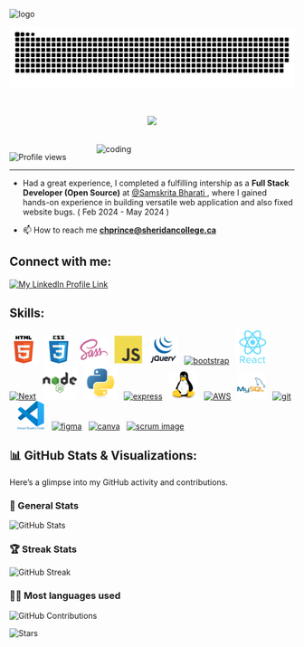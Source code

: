 ![logo](https://media.licdn.com/dms/image/v2/D4E16AQEv9FX_AOBFhQ/profile-displaybackgroundimage-shrink_350_1400/profile-displaybackgroundimage-shrink_350_1400/0/1728026821834?e=1738195200&v=beta&t=5o2MNt9h1blt1nXTFTKauhj7HfJwZA2tgt6taGO8D3M)

![chprince snake gif](https://github.com/chprince11/chprince11/blob/main/snakeGraph.svg)

<br>
<p align="center">
  <img src="https://readme-typing-svg.demolab.com?font=Fira+Code&amp;weight=700&amp;size=35&amp;duration=1500&amp;pause=800&amp;color=1255FF&amp;center=true&amp;vCenter=true&amp;random=false&amp;width=605&amp;lines=Hi, Prince+here!.+;Front-End+%2F+React+Developer.">
</p>
<br>

<img align="right" alt="coding" width="350px" src="https://user-images.githubusercontent.com/55389276/140866485-8fb1c876-9a8f-4d6a-98dc-08c4981eaf70.gif">

![Profile views](https://komarev.com/ghpvc/?username=chprince11&style=for-the-badge) 

---

- Had a great experience, I completed a fulfilling intership as a **Full Stack Developer (Open Source)** at <a href="https://samskritabharati.in/" target="_blank"> @Samskrita Bharati </a>, where I gained hands-on experience in building versatile web application and also fixed website bugs. ( Feb 2024 - May 2024 )
  
- 📫 How to reach me **chprince@sheridancollege.ca**
  
<h2 class="heading-element" dir="auto">Connect with me:</h2>
  
<p align="left">
<a href="http://www.linkedin.com/in/prince011" target="blank"><img align="center" src="https://raw.githubusercontent.com/rahuldkjain/github-profile-readme-generator/master/src/images/icons/Social/linked-in-alt.svg" alt="My LinkedIn Profile Link" height="40" width="50" /></a>
</p>
<div align="left">
  <h2 class="heading-element" dir="auto">Skills:</h2>
  
  <a href="https://www.w3schools.com/html/" target="_blank" rel="noopener noreferrer"><img src="https://raw.githubusercontent.com/devicons/devicon/master/icons/html5/html5-original-wordmark.svg" alt="html5" width="50" height="50"/></a>&nbsp;&nbsp;
  <a href="https://www.w3schools.com/css/" target="_blank" rel="noopener noreferrer"><img src="https://raw.githubusercontent.com/devicons/devicon/master/icons/css3/css3-original-wordmark.svg" alt="css3" width="50" height="50"/></a>&nbsp;&nbsp;
  <a href="https://sass-lang.com/" target="_blank" rel="noopener noreferrer"><img src="https://raw.githubusercontent.com/devicons/devicon/master/icons/sass/sass-original.svg" alt="sass" width="50" height="50"/></a>&nbsp;&nbsp;
  <a href="https://developer.mozilla.org/en-US/docs/Web/JavaScript" target="_blank" rel="noopener noreferrer"><img src="https://raw.githubusercontent.com/devicons/devicon/master/icons/javascript/javascript-original.svg" alt="javascript" width="50" height="50"/></a>&nbsp;&nbsp;
  <a href="https://jquery.com/" target="_blank" rel="noopener noreferrer"><img src="https://raw.githubusercontent.com/devicons/devicon/master/icons/jquery/jquery-original-wordmark.svg" alt="jquery" width="50" height="50"/></a>&nbsp;&nbsp;
  <a href="https://getbootstrap.com/" target="_blank" rel="noopener noreferrer"><img src="https://getbootstrap.com/docs/5.0/assets/brand/bootstrap-logo.svg" alt="bootstrap" width="50" height="50"/></a>&nbsp;&nbsp;
  <a href="https://reactjs.org/" target="_blank" rel="noopener noreferrer"><img src="https://raw.githubusercontent.com/devicons/devicon/master/icons/react/react-original-wordmark.svg" alt="react" width="60" height="60"/></a>&nbsp;&nbsp;
  <a href="https://nextjs.org/" target="_blank" rel="noopener noreferrer"><img src="https://images-cdn.openxcell.com/wp-content/uploads/2024/07/24154156/dango-inner-2.webp" alt="Next" width="60" height="60"/></a>&nbsp;&nbsp;
  <a href="https://nodejs.org/" target="_blank" rel="noopener noreferrer"><img src="https://raw.githubusercontent.com/devicons/devicon/master/icons/nodejs/nodejs-original-wordmark.svg" alt="nodejs" width="60" height="60"/></a>&nbsp;&nbsp;
   <a href="https://www.python.org/" target="_blank" rel="noopener noreferrer"><img src="https://raw.githubusercontent.com/devicons/devicon/master/icons/python/python-original.svg" alt="python" width="60" height="60"/></a>&nbsp;&nbsp;
  <a href="https://expressjs.com/" target="_blank" rel="noopener noreferrer"><img src="https://encrypted-tbn0.gstatic.com/images?q=tbn:ANd9GcTI3nGP9w-Ol7H0GYUnDUdCwqnoLwRzoe_cmA&s" alt="express" width="60" height="60"/></a>&nbsp;&nbsp;
   <a href="https://www.linux.org/" target="_blank" rel="noopener noreferrer"><img src="https://raw.githubusercontent.com/devicons/devicon/master/icons/linux/linux-original.svg" alt="linux" width="50" height="50"/></a>&nbsp;&nbsp;
  <a href="https://aws.amazon.com/ec2/?nc2=h_ql_prod_fs_ec2" target="_blank" rel="noopener noreferrer"><img src="https://www.cascadeo.com/wp-content/uploads/2022/11/KRgw2UkV_400x400.jpg" alt="AWS" width="50" height="50"/></a>&nbsp;&nbsp;
  <a href="https://www.mysql.com/" target="_blank" rel="noopener noreferrer"><img src="https://raw.githubusercontent.com/devicons/devicon/master/icons/mysql/mysql-original-wordmark.svg" alt="mysql" width="50" height="50"/></a>&nbsp;&nbsp;
  <a href="https://git-scm.com/" target="_blank" rel="noopener noreferrer"><img src="https://www.vectorlogo.zone/logos/git-scm/git-scm-icon.svg" alt="git" width="50" height="50"/></a>&nbsp;&nbsp;
  <a href="https://code.visualstudio.com/" target="_blank" rel="noopener noreferrer"><img src="https://raw.githubusercontent.com/devicons/devicon/master/icons/vscode/vscode-original-wordmark.svg" alt="vscode" width="51" height="50"/></a>&nbsp;&nbsp;
  <a href="https://www.figma.com/" target="_blank" rel="noopener noreferrer"><img src="https://www.vectorlogo.zone/logos/figma/figma-icon.svg" alt="figma" width="50" height="50"/></a>&nbsp;&nbsp;
  <a href="https://www.canva.com/" target="_blank" rel="noopener noreferrer"><img src="https://www.vectorlogo.zone/logos/canva/canva-icon.svg" alt="canva" width="50" height="50"/></a>&nbsp;&nbsp;
  <a href="https://www.businessnewsdaily.com/4987-what-is-agile-scrum-methodology.html" target="_blank" rel="noopener noreferrer"><img src="https://miro.medium.com/v2/resize:fit:400/0*KpzqUReoWU_DEwb5.png" alt="scrum image" width="60" height="59"/></a>
</div>

<h2 class="heading-element" dir="auto">📊 GitHub Stats & Visualizations: </h2>

Here’s a glimpse into my GitHub activity and contributions.

### 🌟 General Stats
![GitHub Stats](https://github-readme-stats.vercel.app/api?username=chprince11&show_icons=true&theme=gruvbox)

### 🏆 Streak Stats
![GitHub Streak](https://github-readme-streak-stats.herokuapp.com/?user=chprince11&theme=gruvbox)

### 👨‍💻 Most languages used
![GitHub Contributions](https://github-readme-stats.vercel.app/api/top-langs/?username=chprince11&hide=html,procfile,Makefile&layout=compact&theme=gruvbox&langs_count=6)

![Stars](https://img.shields.io/github/stars/chprince11?style=social) 
